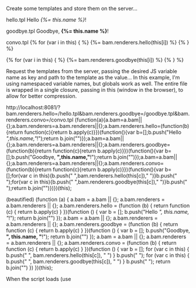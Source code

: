 Create some templates and store them on the server...

hello.tpl
  Hello <em>{%= this.name %}</em>!

goodbye.tpl
  Goodbye, <strong>{%= this.name %}</strong>!

convo.tpl
  {% for (var i in this) { %}
    {%= bam.renderers.hello(this[i]) %}
  {% } %}

  {% for (var i in this) { %}
    {%= bam.renderers.goodbye(this[i]) %}
  {% } %}


Request the templates from the server, passing the desired JS variable name as key and path to the template as the value...
In this example, I'm using namespaced variable names, but globals work as well. The entire file is wrapped in a single closure, passing in this (window in the browser), to allow for better compression.

http://localhost:8081/?bam.renderers.hello=/hello.tpl&bam.renderers.goodbye=/goodbye.tpl&bam.renderers.convo=/convo.tpl
  (function(a){a.bam=a.bam||{};a.bam.renderers=a.bam.renderers||{};a.bam.renderers.hello=(function(b){return function(c){return b.apply(c)}})(function(){var b=[];b.push("Hello <em>",this.name,"</em>!");return b.join("")});a.bam=a.bam||{};a.bam.renderers=a.bam.renderers||{};a.bam.renderers.goodbye=(function(b){return function(c){return b.apply(c)}})(function(){var b=[];b.push("Goodbye, <strong>",this.name,"</strong>!");return b.join("")});a.bam=a.bam||{};a.bam.renderers=a.bam.renderers||{};a.bam.renderers.convo=(function(b){return function(c){return b.apply(c)}})(function(){var b=[];for(var c in this){b.push("   ",bam.renderers.hello(this[c])," ")}b.push("  ");for(var c in this){b.push("   ",bam.renderers.goodbye(this[c])," ")}b.push(" ");return b.join("")})})(this);

(beautified)
  (function (a) {
      a.bam = a.bam || {};
      a.bam.renderers = a.bam.renderers || {};
      a.bam.renderers.hello = (function (b) {
          return function (c) {
              return b.apply(c)
          }
      })(function () {
          var b = [];
          b.push("Hello <em>", this.name, "</em>!");
          return b.join("")
      });
      a.bam = a.bam || {};
      a.bam.renderers = a.bam.renderers || {};
      a.bam.renderers.goodbye = (function (b) {
          return function (c) {
              return b.apply(c)
          }
      })(function () {
          var b = [];
          b.push("Goodbye, <strong>", this.name, "</strong>!");
          return b.join("")
      });
      a.bam = a.bam || {};
      a.bam.renderers = a.bam.renderers || {};
      a.bam.renderers.convo = (function (b) {
          return function (c) {
              return b.apply(c)
          }
      })(function () {
          var b = [];
          for (var c in this) {
              b.push("   ", bam.renderers.hello(this[c]), " ")
          }
          b.push("  ");
          for (var c in this) {
              b.push("   ", bam.renderers.goodbye(this[c]), " ")
          }
          b.push(" ");
          return b.join("")
      })
  })(this);


When the script loads (use <script>, $.getScript, or Sexy *wink*), you can render the template by calling the passed function name with the object to render...

usage
  console.log(bam.renderers.convo([
      {name:'dave'},
      {name:'furf'}
  ]));

  // outputs --> Hello <em>dave</em>! Hello <em>furf</em>! Goodbye, <strong>dave</strong>! Goodbye, <strong>furf</strong>! 
